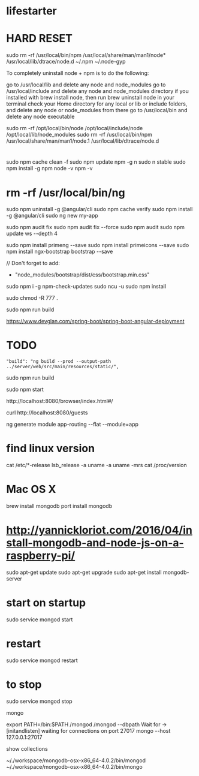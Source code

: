 # lifestarter

# HARD RESET
sudo rm -rf /usr/local/bin/npm /usr/local/share/man/man1/node* /usr/local/lib/dtrace/node.d ~/.npm ~/.node-gyp

To completely uninstall node + npm is to do the following:

go to /usr/local/lib and delete any node and node_modules
go to /usr/local/include and delete any node and node_modules directory
if you installed with brew install node, then run brew uninstall node in your terminal
check your Home directory for any local or lib or include folders, and delete any node or node_modules from there
go to /usr/local/bin and delete any node executable

sudo rm -rf /opt/local/bin/node /opt/local/include/node /opt/local/lib/node_modules
sudo rm -rf /usr/local/bin/npm /usr/local/share/man/man1/node.1 /usr/local/lib/dtrace/node.d

#
sudo npm cache clean -f
sudo npm update npm -g n
sudo n stable
sudo npm install -g npm
node -v
npm -v
# rm -rf /usr/local/bin/ng
sudo npm uninstall -g @angular/cli
sudo npm cache verify 
sudo npm install -g @angular/cli
sudo ng new my-app

sudo npm audit fix
sudo npm audit fix --force
sudo npm audit
sudo npm update ws --depth 4


sudo npm install primeng --save
sudo npm install primeicons --save
sudo npm install ngx-bootstrap bootstrap --save

// Don't forget to add:
- "node_modules/bootstrap/dist/css/bootstrap.min.css"

sudo npm i -g npm-check-updates
sudo ncu -u
sudo npm install


sudo chmod -R 777 .




sudo npm run build




https://www.devglan.com/spring-boot/spring-boot-angular-deployment

# TODO
    "build": "ng build --prod --output-path ../server/web/src/main/resources/static/",

sudo npm run build

sudo npm start




http://localhost:8080/browser/index.html#/


curl http://localhost:8080/guests





ng generate module app-routing --flat --module=app



# find linux version
cat /etc/*-release
lsb_release -a
uname -a
uname -mrs
cat /proc/version

# Mac OS X
brew install mongodb
port install mongodb

# http://yannickloriot.com/2016/04/install-mongodb-and-node-js-on-a-raspberry-pi/
sudo apt-get update
sudo apt-get upgrade
sudo apt-get install mongodb-server

# start on startup
sudo service mongod start
# restart
sudo service mongod restart
# to stop
sudo service mongod stop

mongo

export PATH=<mongodb-install-directory>/bin:$PATH
<path>/mongod
<path>/mongod --dbpath <path to data directory>
Wait for -> [initandlisten] waiting for connections on port 27017
mongo --host 127.0.0.1:27017

show collections


~/./workspace/mongodb-osx-x86_64-4.0.2/bin/mongod
~/./workspace/mongodb-osx-x86_64-4.0.2/bin/mongo


